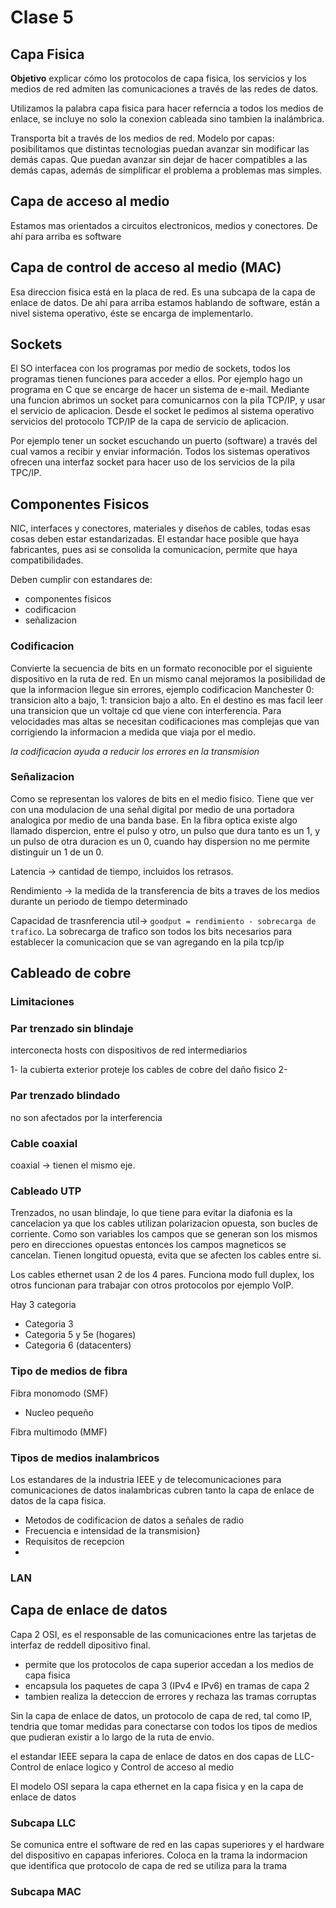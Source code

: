 # Clase 5

## Capa Fisica

**Objetivo** explicar cómo los protocolos de capa fisica, los servicios y los medios de red admiten las comunicaciones a través de las redes de datos.

Utilizamos la palabra capa fisica para hacer referncia a todos los medios de enlace, se incluye no solo la conexion cableada sino tambien la inalámbrica.

Transporta bit a través de los medios de red.
Modelo por capas: posibilitamos que distintas tecnologias puedan avanzar sin modificar las demás capas. Que puedan avanzar sin dejar de hacer compatibles a las demás capas, además de simplificar el problema a problemas mas simples.

## Capa de acceso al medio
Estamos mas orientados a circuitos electronicos, medios y conectores. De ahí para arriba es software

## Capa de control de acceso al medio (MAC)
Esa direccion fisica está en la placa de red. Es una subcapa de la capa de enlace de datos.
De ahí para arriba estamos hablando de software, están a nivel sistema operativo, éste se encarga de implementarlo. 

## Sockets

El SO interfacea con los programas por medio de sockets, todos los programas tienen funciones para acceder a ellos.
Por ejemplo hago un programa en C que se encarge de hacer un sistema de e-mail.
Mediante una funcion abrimos un socket para comunicarnos con la pila TCP/IP, y usar el servicio de aplicacion.
Desde el socket le pedimos al sistema operativo servicios del protocolo TCP/IP de la capa de servicio de aplicacion. 

Por ejemplo tener un socket escuchando un puerto (software) a través del cual vamos a recibir y enviar información. Todos los sistemas operativos ofrecen una interfaz socket para hacer uso de los servicios de la pila TPC/IP.

 ## Componentes Fisicos
NIC, interfaces y conectores, materiales y diseños de cables, todas esas cosas deben estar estandarizadas.
El estandar hace posible que haya fabricantes, pues asi se consolida la comunicacion, permite que haya compatibilidades.

Deben cumplir con estandares de:
 - componentes fisicos
 - codificacion
 - señalizacion

### Codificacion
Convierte la secuencia de bits en un formato reconocible por el siguiente dispositivo en la ruta de red. En un mismo canal mejoramos la posibilidad de que la informacion llegue sin errores, ejemplo codificacion Manchester 0: transicion alto a bajo, 1: transicion bajo a alto. En el destino es mas facil leer una transicion que un voltaje cd que viene con interferencia.
Para velocidades mas altas se necesitan codificaciones mas complejas que van corrigiendo la informacion a medida que viaja por el medio.

*la codificacion ayuda a reducir los errores en la transmision*

### Señalizacion
Como se representan los valores de bits en el medio fisico.
Tiene que ver con una modulacion de una señal digital por medio de una portadora analogica por medio de una banda base.
En la fibra optica existe algo llamado dispercion, entre el pulso y otro, un pulso que dura tanto es un 1, y un pulso de otra duracion es un 0, cuando hay dispersion no me permite distinguir un 1 de un 0.


Latencia -> cantidad de tiempo, incluidos los retrasos.

Rendimiento -> la medida de la transferencia de bits a traves de los medios durante un periodo de tiempo determinado

Capacidad de trasnferencia util-> `goodput = rendimiento - sobrecarga de trafico`. La sobrecarga de trafico son todos los bits necesarios para establecer la comunicacion que se van agregando en la pila tcp/ip

## Cableado de cobre

### Limitaciones


### Par trenzado sin blindaje

interconecta hosts con dispositivos de red intermediarios
 
 1- la cubierta exterior proteje los cables de cobre del daño fisico
 2- 


### Par trenzado blindado 
no son afectados por la interferencia

### Cable coaxial
coaxial -> tienen el mismo eje. 

### Cableado UTP
Trenzados, no usan blindaje, lo que tiene para evitar la diafonia es la cancelacion ya que los cables utilizan polarizacion opuesta, son bucles de corriente. Como son variables los campos que se generan son los mismos pero en direcciones opuestas entonces los campos magneticos se cancelan. Tienen longitud opuesta, evita que se afecten los cables entre si.

Los cables ethernet usan 2 de los 4 pares. Funciona modo full duplex, los otros funcionan para trabajar con otros protocolos por ejemplo VoIP.

Hay 3 categoria
- Categoria 3
- Categoria 5 y 5e (hogares)
- Categoria 6 (datacenters)

### Tipo de medios de fibra

Fibra monomodo (SMF)
- Nucleo pequeño
    
Fibra multimodo (MMF)



### Tipos de medios inalambricos
Los estandares de la industria IEEE y de telecomunicaciones para comunicaciones de datos inalambricas cubren tanto la capa de enlace de datos de la capa fisica.

- Metodos de codificacion de datos a señales de radio
- Frecuencia e intensidad de la transmision}
- Requisitos de recepcion 
- 

### LAN 

## Capa de enlace de datos

Capa 2 OSI, es el responsable de las comunicaciones entre las tarjetas de interfaz de reddell dipositivo final.
 - permite que los protocolos de capa superior accedan a los medios de capa fisica
 - encapsula los paquetes de capa 3 (IPv4 e IPv6) en tramas de capa 2
 - tambien realiza la deteccion de errores y rechaza las tramas corruptas

Sin la capa de enlace de datos, un protocolo de capa de red, tal como IP, tendria que tomar medidas para conectarse con todos los tipos de medios que pudieran existir a lo largo de la ruta de envio.

el estandar IEEE separa la capa de enlace de datos en dos capas de LLC- Control de enlace logico y Control de acceso al medio

El modelo OSI separa la capa ethernet en la capa fisica y en la capa de enlace de datos

### Subcapa LLC

Se comunica entre el software de red en las capas superiores y el hardware del dispositivo en capapas inferiores. Coloca en la trama la indormacion que identifica que protocolo de capa de red se utiliza para la trama

### Subcapa MAC




